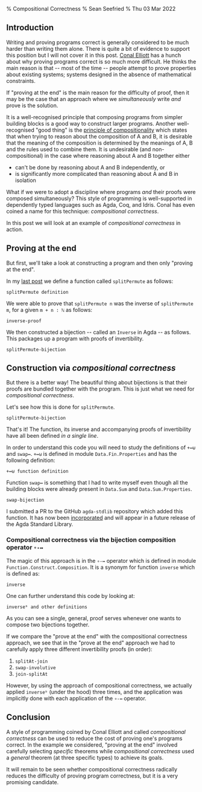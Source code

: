 % Compositional Correctness
% Sean Seefried
% Thu 03 Mar 2022

## Introduction

Writing and proving programs correct is generally considered to be much harder than writing them alone. There is quite a bit of evidence to support this position but I will not cover it in this post. [Conal Elliott](http://conal.net) has a hunch about why proving programs correct is so much more difficult. He thinks the main reason is that -- most of the time --  people attempt to prove properties about existing systems; systems designed in the absence of mathematical constraints.

If "proving at the end" is the main reason for the difficulty of proof, then it may be the case that an approach where we _simultaneously_ write _and_ prove is the solution.

It is a well-recognised principle that composing programs from simpler building blocks is a good way to construct larger programs. Another well-recognised "good thing" is the [principle of compositionality](https://en.wikipedia.org/wiki/Principle_of_compositionality) which states that when trying to reason about the composition of A and B, it is desirable that the meaning of the composition is determined by the meanings of A, B and the rules used to combine them. It is undesirable (and non-compositional) in the case where reasoning about A and B together either

- can't be done by reasoning about A and B independently, or
- is significantly more complicated than reasoning about A and B in isolation

What if we were to adopt a discipline where programs _and_ their proofs were composed simultaneously? This style of programming is well-supported in dependently typed languages such as Agda, Coq, and Idris. Conal has even coined a name for this technique: _compositional correctness_.

In this post we will look at an example of _compositional correctness_ in action.

## Proving at the end

But first, we'll take a look at constructing a program and then only "proving at the end".

In my [last post](./proving-a-more-general-theorem-is-often-easier.md) we define a function called `splitPermute` as follows:

```{ htmlDir="2022-02-24-permutations" module="Permutations" delimiters="splitPermute" }
splitPermute definition
```

We were able to prove that `splitPermute n` was the inverse of `splitPermute m`, for a given `m + n : ℕ` as follows:

```{ htmlDir="2022-02-24-permutations" module="Permutations" delimiters="inverse-proof" }
inverse-proof
```

We then constructed a bijection -- called an `Inverse` in Agda -- as follows. This packages up a program with proofs of invertibility.

```{ htmlDir="2022-02-24-permutations" module="Permutations" delimiters="splitPermute-bijection-1" }
splitPermute-bijection
```
## Construction via _compositional correctness_

But there is a better way! The beautiful thing about bijections is that their proofs are bundled together with the program. This is just what we need for _compositional correctness_.

Let's see how this is done for `splitPermute`.

```{ htmlDir="2022-02-24-permutations" module="Permutations" delimiters="splitPermute-bijection-2" }
splitPermute-bijection
```

That's it! The function, its inverse and accompanying proofs of invertibility have all been defined _in a single line_.

In order to understand this code you will need to study the definitions of `+↔⊎` and `swap↔`. `+↔⊎` is defined in module `Data.Fin.Properties` and has the following definition:

```{ htmlDir="2022-02-24-permutations" module="Data.Fin.Properties" fun="+↔⊎" lines="2" }
+↔⊎ function definition
```

Function `swap↔` is something that I had to write myself even though all the building blocks were already present in `Data.Sum` and `Data.Sum.Properties`.

```{ htmlDir="2022-02-24-permutations" module="Permutations" delimiters="swap-bijection" }
swap-bijection
```

I submitted a PR to the GitHub `agda-stdlib` repository which added this function. It has now been [incorporated](https://github.com/agda/agda-stdlib/commit/9bf16e21f0fcdefd9200d4f368bbeaee67b84c75) and will appear in a future release of the Agda Standard Library.


### Compositional correctness via the bijection composition operator `∘-↔`

The magic of this approach is in the `∘-↔` operator which is defined in module `Function.Construct.Composition`. It is a synonym for function `inverse` which is defined as:

```{ htmlDir="2022-02-24-permutations" module="Function.Construct.Composition" lineNumber="196" lines="8" }
inverse
```

One can further understand this code by looking at:

```{ htmlDir="2022-02-24-permutations" module="Function.Construct.Composition" lineNumber="56" lines="16" }
inverseᵇ and other definitions
```

As you can see a single, general, proof serves whenever one wants to compose two bijections together.

If we compare the "prove at the end" with the compositional correctness approach, we see that in the "prove at the end" approach we had to carefully apply three different invertibility proofs (in order):

1. `splitAt-join`
2. `swap-involutive`
3. `join-splitAt`

However, by using the approach of compositional correctness, we actually applied `inverseᵇ` (under the hood) three times, and the application was implicitly done with each application of the `∘-↔` operator.

## Conclusion

A style of programming coined by Conal Elliott and called _compositional correctness_ can be used to reduce the cost of proving one's programs correct. In the example we considered, "proving at the end" involved carefully selecting _specific_ theorems while _compositional correctness_ used a _general_ theorem (at three specific types) to achieve its goals.

It will remain to be seen whether compositional correctness radically reduces the difficulty of proving program correctness, but it is a very promising candidate.
